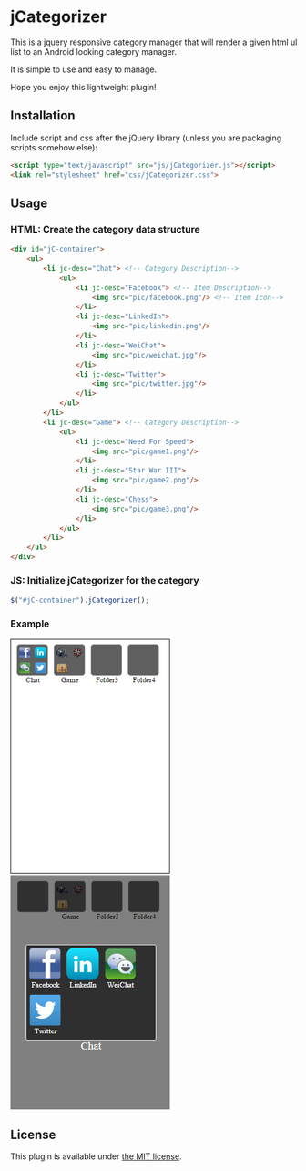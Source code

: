 # jCategorizer
This is a jquery responsive category manager that will render a given html ul list to an Android looking category manager. 

It is simple to use and easy to manage. 

Hope you enjoy this lightweight plugin!

## Installation
Include script and css after the jQuery library (unless you are packaging scripts somehow else):
```html
<script type="text/javascript" src="js/jCategorizer.js"></script>
<link rel="stylesheet" href="css/jCategorizer.css">
```
## Usage
### HTML: Create the category data structure

```html
<div id="jC-container">
	<ul>
		<li jc-desc="Chat"> <!-- Category Description-->
			<ul>
				<li jc-desc="Facebook"> <!-- Item Description-->
					<img src="pic/facebook.png"/> <!-- Item Icon-->
				</li>
				<li jc-desc="LinkedIn">
					<img src="pic/linkedin.png"/>
				</li>
				<li jc-desc="WeiChat">
					<img src="pic/weichat.jpg"/>
				</li>
				<li jc-desc="Twitter">
					<img src="pic/twitter.jpg"/>
				</li>
			</ul>
		</li>
		<li jc-desc="Game"> <!-- Category Description-->
			<ul>
				<li jc-desc="Need For Speed">
					<img src="pic/game1.png"/>
				</li>
				<li jc-desc="Star War III">
					<img src="pic/game2.png"/>
				</li>
				<li jc-desc="Chess">
					<img src="pic/game3.png"/>
				</li>
			</ul>
		</li>
	</ul>
</div>
```
### JS: Initialize jCategorizer for the category
```js
$("#jC-container").jCategorizer();
```

### Example
![alt tag](https://raw.githubusercontent.com/Dean-Xu/jCategorizer/master/example_1.png)
![alt tag](https://raw.githubusercontent.com/Dean-Xu/jCategorizer/master/example_2.png)

## License
This plugin is available under [the MIT license](http://mths.be/mit).

